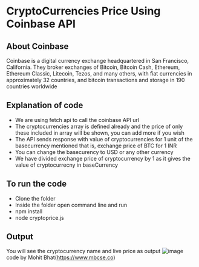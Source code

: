 # CryptoCurrencies Price Using Coinbase API

## About Coinbase
Coinbase is a digital currency exchange headquartered in San Francisco, California. They broker exchanges of Bitcoin, Bitcoin Cash, Ethereum, Ethereum Classic, Litecoin, Tezos, and many others, with fiat currencies in approximately 32 countries, and bitcoin transactions and storage in 190 countries worldwide

## Explanation of code
- We are using fetch api to call the coinbase API url
- The cryptocurrencies array is defined already and the price of only these included in array will be shown, you can add more if you wish
- The API sends response with value of cryptocurrencies for 1 unit of the basecurrency mentioned that is, exchange price of BTC for 1 INR
- You can change the basecurency to USD or any other currency 
- We have divided exchange price of cryptocurrency by 1 as it gives the value of cryptocurrecny in baseCurrency 

## To run the code
- Clone the folder
- Inside the folder open command line and run
- npm install
- node cryptoprice.js

## Output 
You will see the cryptocurrency name and live price as output 
![image](https://github.com/mbcse/Rotten-Scripts/blob/crypto_price/All_Crypto_Price/crptoprice.png)
code by Mohit Bhat(https://www.mbcse.co)